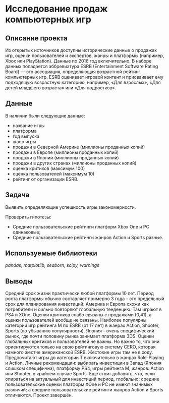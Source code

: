 # Исследование продаж компьютерных игр

## Описание проекта

Из открытых источников доступны исторические данные о продажах игр, оценки пользователей и экспертов, жанры и платформы (например, Xbox или PlayStation). Данные по 2016 год включительно. В наборе данных попадается аббревиатура ESRB (Entertainment Software Rating Board) — это ассоциация, определяющая возрастной рейтинг компьютерных игр. ESRB оценивает игровой контент и присваивает ему подходящую возрастную категорию, например, «Для взрослых», «Для детей младшего возраста» или «Для подростков».

## Данные

В наличии были следующие данные:
- название игры
- платформа
- год выпуска
- жанр игры
- продажи в Северной Америке (миллионы проданных копий)
- продажи в Европе (миллионы проданных копий)
- продажи в Японии (миллионы проданных копий)
- продажи в других странах (миллионы проданных копий)
- оценка критиков (максимум 100)
- оценка пользователей (максимум 10)
- рейтинг от организации ESRB.

## Задача

Выявить определяющие успешность игры закономерности.

Проверить гипотезы:
- Средние пользовательские рейтинги платформ Xbox One и PC одинаковые;
- Средние пользовательские рейтинги жанров Action и Sports разные.

## Используемые библиотеки
*pandas, matplotlib, seaborn, scipy, warnings*

## Выводы

Средний срок жизни практически любой платформы 10 лет. Период роста платформы обычно составляет примерно 3 года - это предельный срок для планирования инвестиций. Америка и Европа схожи как потребители и сильно повторяют глобальную тенденцию. Там играют в PS4 и XOne. Оценки критиков слабо связаны с продажами (0,41), а оценки пользователей вообще не связаны. Наиболее популярны категории игр рейтинга M по ESRB (от 17 лет) в жанрах Action, Shooter, Sports (по убыванию популярности). Япония - очень специфический рынок, где почти половину рынка занимает платформа 3DS. Оценки глобальных критиков и пользователей не важны. Но важно то, что они ориентируются только на свою рейтинговую систему CERO, которая намного жестче американской ESRB. Жестокие игры там не в ходу. Предпочитают игры до категории T включительно в жанрах Role-Playing и Action. Личные рекомендации: выбирать инвестиции в Запад (Япония слишком специфична), платформу PS4, игры рейтинга М, жанров: Action или Shooter, в крайнем случае Sports. Еще стоит добавить, что, если опираться на актуальный для инвестиций период, глобально: средние пользовательские оценки платформ XOne и PC не имеют значимых различий; а средние пользовательские рейтинги жанров Action и Sports отличаются. Проект завершён.
